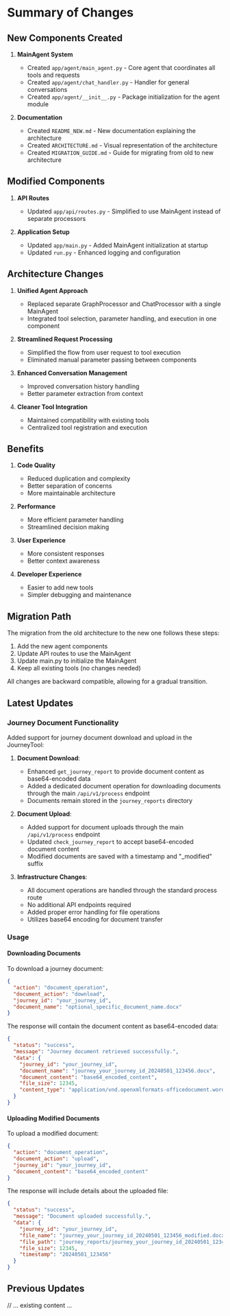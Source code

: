 # Summary of Changes

## New Components Created

1. **MainAgent System**
   - Created `app/agent/main_agent.py` - Core agent that coordinates all tools and requests
   - Created `app/agent/chat_handler.py` - Handler for general conversations
   - Created `app/agent/__init__.py` - Package initialization for the agent module

2. **Documentation**
   - Created `README_NEW.md` - New documentation explaining the architecture
   - Created `ARCHITECTURE.md` - Visual representation of the architecture
   - Created `MIGRATION_GUIDE.md` - Guide for migrating from old to new architecture

## Modified Components

1. **API Routes**
   - Updated `app/api/routes.py` - Simplified to use MainAgent instead of separate processors

2. **Application Setup**
   - Updated `app/main.py` - Added MainAgent initialization at startup
   - Updated `run.py` - Enhanced logging and configuration

## Architecture Changes

1. **Unified Agent Approach**
   - Replaced separate GraphProcessor and ChatProcessor with a single MainAgent
   - Integrated tool selection, parameter handling, and execution in one component

2. **Streamlined Request Processing**
   - Simplified the flow from user request to tool execution
   - Eliminated manual parameter passing between components

3. **Enhanced Conversation Management**
   - Improved conversation history handling
   - Better parameter extraction from context

4. **Cleaner Tool Integration**
   - Maintained compatibility with existing tools
   - Centralized tool registration and execution

## Benefits

1. **Code Quality**
   - Reduced duplication and complexity
   - Better separation of concerns
   - More maintainable architecture

2. **Performance**
   - More efficient parameter handling
   - Streamlined decision making

3. **User Experience**
   - More consistent responses
   - Better context awareness

4. **Developer Experience**
   - Easier to add new tools
   - Simpler debugging and maintenance

## Migration Path

The migration from the old architecture to the new one follows these steps:

1. Add the new agent components
2. Update API routes to use the MainAgent
3. Update main.py to initialize the MainAgent
4. Keep all existing tools (no changes needed)

All changes are backward compatible, allowing for a gradual transition.

## Latest Updates

### Journey Document Functionality

Added support for journey document download and upload in the JourneyTool:

1. **Document Download**:
   - Enhanced `get_journey_report` to provide document content as base64-encoded data
   - Added a dedicated document operation for downloading documents through the main `/api/v1/process` endpoint
   - Documents remain stored in the `journey_reports` directory

2. **Document Upload**:
   - Added support for document uploads through the main `/api/v1/process` endpoint
   - Updated `check_journey_report` to accept base64-encoded document content
   - Modified documents are saved with a timestamp and "_modified" suffix

3. **Infrastructure Changes**:
   - All document operations are handled through the standard process route
   - No additional API endpoints required
   - Added proper error handling for file operations
   - Utilizes base64 encoding for document transfer

### Usage

#### Downloading Documents
To download a journey document:

```json
{
  "action": "document_operation",
  "document_action": "download",
  "journey_id": "your_journey_id",
  "document_name": "optional_specific_document_name.docx"
}
```

The response will contain the document content as base64-encoded data:

```json
{
  "status": "success",
  "message": "Journey document retrieved successfully.",
  "data": {
    "journey_id": "your_journey_id",
    "document_name": "journey_your_journey_id_20240501_123456.docx",
    "document_content": "base64_encoded_content",
    "file_size": 12345,
    "content_type": "application/vnd.openxmlformats-officedocument.wordprocessingml.document"
  }
}
```

#### Uploading Modified Documents
To upload a modified document:

```json
{
  "action": "document_operation",
  "document_action": "upload",
  "journey_id": "your_journey_id",
  "document_content": "base64_encoded_content"
}
```

The response will include details about the uploaded file:

```json
{
  "status": "success",
  "message": "Document uploaded successfully.",
  "data": {
    "journey_id": "your_journey_id",
    "file_name": "journey_your_journey_id_20240501_123456_modified.docx",
    "file_path": "journey_reports/journey_your_journey_id_20240501_123456_modified.docx",
    "file_size": 12345,
    "timestamp": "20240501_123456"
  }
}
```

## Previous Updates

// ... existing content ... 